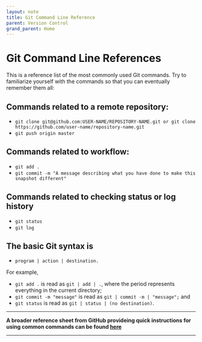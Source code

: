 ```yaml
---
layout: note
title: Git Command Line Reference
parent: Version Control
grand_parent: Home
---
```


# Git Command Line References

This is a reference list of the most commonly used Git commands. Try to familiarize yourself with the commands so that you can eventually remember them all:

## Commands related to a remote repository:

- `git clone git@github.com:USER-NAME/REPOSITORY-NAME.git or git clone https://github.com/user-name/repository-name.git`
- `git push origin master`

## Commands related to workflow:

- `git add .`
- `git commit -m "A message describing what you have done to make this snapshot different"`

## Commands related to checking status or log history

- `git status`
- `git log`

## The basic Git syntax is

- `program | action | destination.`

For example,

- `git add .` is read as `git | add | .`, where the period represents everything in the current directory;
- `git commit -m "message"` is read as `git | commit -m | "message";`
  and
- `git status` is read as `git | status | (no destination)`.

---

**A broader reference sheet from GitHub provideing quick instructions for using common commands can be found [here](https://github.github.com/training-kit/downloads/github-git-cheat-sheet/)**

---
